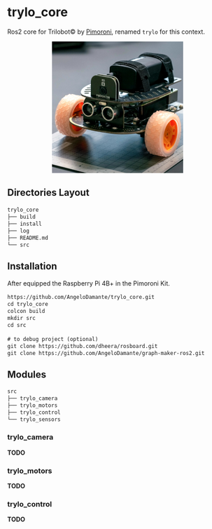 # trylo_core
Ros2 core for Trilobot© by [Pimoroni](https://shop.pimoroni.com/products/trilobot), renamed `trylo` for this context.
<p align="center">    
    <img width=300 src=doc/trilobot.jpg />
</p>

## Directories Layout
```
trylo_core
├── build
├── install
├── log
├── README.md
└── src
```

## Installation
After equipped the Raspberry Pi 4B+ in the Pimoroni Kit.
```
https://github.com/AngeloDamante/trylo_core.git
cd trylo_core
colcon build
mkdir src
cd src

# to debug project (optional)
git clone https://github.com/dheera/rosboard.git
git clone https://github.com/AngeloDamante/graph-maker-ros2.git
```

## Modules
```
src
├── trylo_camera
├── trylo_motors
├── trylo_control
└── trylo_sensors
```

### trylo_camera
**TODO**

### trylo_motors
**TODO**

### trylo_control
**TODO**